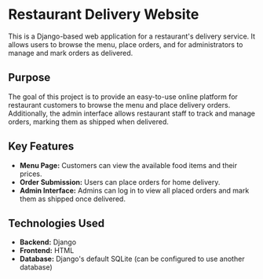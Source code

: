 # Restaurant Delivery Website

This is a Django-based web application for a restaurant's delivery service. It allows users to browse the menu, place orders, and for administrators to manage and mark orders as delivered.

## Purpose

The goal of this project is to provide an easy-to-use online platform for restaurant customers to browse the menu and place delivery orders. Additionally, the admin interface allows restaurant staff to track and manage orders, marking them as shipped when delivered.

## Key Features

- **Menu Page:** Customers can view the available food items and their prices.
- **Order Submission:** Users can place orders for home delivery.
- **Admin Interface:** Admins can log in to view all placed orders and mark them as shipped once delivered.

## Technologies Used

- **Backend:** Django
- **Frontend:** HTML
- **Database:** Django's default SQLite (can be configured to use another database)
  



